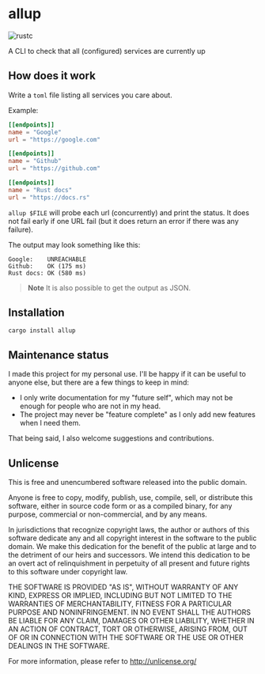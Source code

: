 # allup

![rustc](https://img.shields.io/badge/rustc-1.76+-blue?logo=rust)

A CLI to check that all (configured) services are currently up 

## How does it work

Write a `toml` file listing all services you care about.

Example: 

```toml
[[endpoints]]
name = "Google"
url = "https://google.com"

[[endpoints]]
name = "Github"
url = "https://github.com"

[[endpoints]]
name = "Rust docs"
url = "https://docs.rs"
```

`allup $FILE` will probe each url (concurrently) and print the status.
It does not fail early if one URL fail (but it does return an error if there was any failure).

The output may look something like this:

```
Google:    UNREACHABLE
Github:    OK (175 ms)
Rust docs: OK (580 ms)
```

> **Note** It is also possible to get the output as JSON.

## Installation

`cargo install allup`

## Maintenance status

I made this project for my personal use. I'll be happy if it can be useful to anyone else, but there are a few things to keep in mind:
* I only write documentation for my "future self", which may not be enough for people who are not in my head.
* The project may never be "feature complete" as I only add new features when I need them.

That being said, I also welcome suggestions and contributions.

## Unlicense

This is free and unencumbered software released into the public domain.

Anyone is free to copy, modify, publish, use, compile, sell, or
distribute this software, either in source code form or as a compiled
binary, for any purpose, commercial or non-commercial, and by any
means.

In jurisdictions that recognize copyright laws, the author or authors
of this software dedicate any and all copyright interest in the
software to the public domain. We make this dedication for the benefit
of the public at large and to the detriment of our heirs and
successors. We intend this dedication to be an overt act of
relinquishment in perpetuity of all present and future rights to this
software under copyright law.

THE SOFTWARE IS PROVIDED "AS IS", WITHOUT WARRANTY OF ANY KIND,
EXPRESS OR IMPLIED, INCLUDING BUT NOT LIMITED TO THE WARRANTIES OF
MERCHANTABILITY, FITNESS FOR A PARTICULAR PURPOSE AND NONINFRINGEMENT.
IN NO EVENT SHALL THE AUTHORS BE LIABLE FOR ANY CLAIM, DAMAGES OR
OTHER LIABILITY, WHETHER IN AN ACTION OF CONTRACT, TORT OR OTHERWISE,
ARISING FROM, OUT OF OR IN CONNECTION WITH THE SOFTWARE OR THE USE OR
OTHER DEALINGS IN THE SOFTWARE.

For more information, please refer to <http://unlicense.org/>
